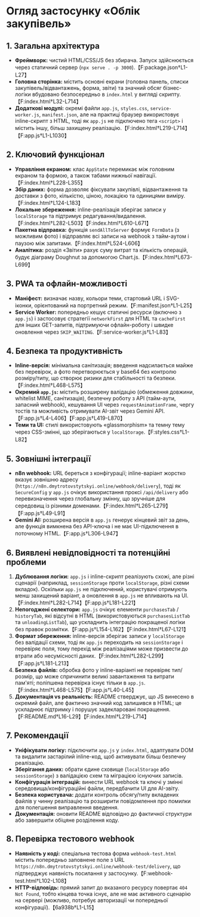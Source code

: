 # Огляд застосунку «Облік закупівель»

## 1. Загальна архітектура
- **Фреймворк:** чистий HTML/CSS/JS без збирача. Запуск здійснюється через статичний сервер (`npx serve . -p 3000`).【F:package.json†L1-L27】
- **Головна сторінка:** містить основні екрани (головна панель, списки закупівель/відвантажень, форма, звіти) та значний обсяг бізнес-логіки вбудовано безпосередньо в `index.html` у вигляді скрипту.【F:index.html†L32-L714】
- **Додаткові модулі:** окремі файли `app.js`, `styles.css`, `service-worker.js`, `manifest.json`, але на практиці браузер використовує inline-скрипт з HTML, тоді як `app.js` не підключено тега `<script>` і містить іншу, більш захищену реалізацію.【F:index.html†L219-L714】【F:app.js†L1-L1030】

## 2. Ключовий функціонал
- **Управління екраном:** клас `AppState` перемикає між головним екраном та формою, а також табами нижньої навігації.【F:index.html†L228-L355】
- **Збір даних:** форма дозволяє фіксувати закупівлі, відвантаження та доставки з фото, кількістю, ціною, локацією та одиницями виміру.【F:index.html†L124-L183】
- **Локальне збереження:** inline-реалізація зберігає записи у `localStorage` та підтримує редагування/видалення.【F:index.html†L282-L503】【F:index.html†L610-L671】
- **Пакетна відправка:** функція `sendAllToServer` формує `FormData` (з можливим фото) і відправляє всі записи на webhook з тайм-аутом і паузою між запитами.【F:index.html†L524-L606】
- **Аналітика:** розділ «Звіти» рахує суму витрат та кількість операцій, будує діаграму Doughnut за допомогою Chart.js.【F:index.html†L673-L699】

## 3. PWA та офлайн-можливості
- **Маніфест:** визначає назву, кольори теми, стартовий URL і SVG-іконки, орієнтований на портретний режим.【F:manifest.json†L1-L25】
- **Service Worker:** попередньо кешує статичні ресурси (включно з `app.js`) і застосовує стратегії `networkFirst` для HTML та `cacheFirst` для інших GET-запитів, підтримуючи офлайн-роботу і швидке оновлення через `SKIP_WAITING`.【F:service-worker.js†L1-L83】

## 4. Безпека та продуктивність
- **Inline-версія:** мінімальна санітизація; введення надсилається майже без перевірок, а фото перетворюється у base64 без контролю розміру/типу, що створює ризики для стабільності та безпеки.【F:index.html†L468-L575】
- **Окремий `app.js`:** містить розширену валідацію (обмеження довжини, whitelist MIME, санітизація), безпечну роботу з API (тайм-аути, запасний webhook), кешування UI через `requestAnimationFrame`, чергу тостів та можливість отримувати AI-звіт через Gemini API.【F:app.js†L4-L406】【F:app.js†L419-L870】
- **Теми та UI:** стилі використовують «glassmorphism» та темну тему через CSS-змінні, що зберігаються у `localStorage`.【F:styles.css†L1-L82】

## 5. Зовнішні інтеграції
- **n8n webhook:** URL береться з конфігурації; inline-варіант жорстко вказує зовнішню адресу (`https://n8n.dmytrotovstytskyi.online/webhook/delivery`), тоді як `SecureConfig` у `app.js` очікує використання проксі `/api/delivery` або перевизначення через глобальну змінну, що зручніше для середовищ із різними доменами.【F:index.html†L265-L279】【F:app.js†L49-L91】
- **Gemini AI:** розширена версія в `app.js` генерує кінцевий звіт за день, але функція вимкнена без API-ключа і не має UI-підключення в поточному HTML.【F:app.js†L306-L947】

## 6. Виявлені невідповідності та потенційні проблеми
1. **Дублювання логіки:** `app.js` і inline-скрипт реалізують схожі, але різні сценарії (наприклад, `sessionStorage` проти `localStorage`, різні схеми вкладок). Оскільки `app.js` не підключений, користувачі отримують менш захищений варіант, а оновлення в `app.js` не впливають на UI.【F:index.html†L282-L714】【F:app.js†L181-L221】
2. **Непогоджені селектори:** `app.js` очікує елементи `purchasesTab` / `historyTab`, які відсутні в HTML (використовуються `purchasesListTab` та `unloadingListTab`), що ускладнить інтеграцію покращеної логіки без правок розмітки.【F:app.js†L154-L162】【F:index.html†L67-L121】
3. **Формат збереження:** inline-версія зберігає записи у `localStorage` без валідації схеми, тоді як `app.js` переходить на `sessionStorage` і перевіряє поля, тому перехід між реалізаціями може призвести до втрати або несумісності даних.【F:index.html†L282-L299】【F:app.js†L181-L213】
4. **Безпека файлів:** обробка фото у inline-варіанті не перевіряє тип/розмір, що може спричинити великі завантаження та витрати пам'яті; поліпшена перевірка існує тільки в `app.js`.【F:index.html†L468-L575】【F:app.js†L40-L45】
5. **Документація vs реальність:** README стверджує, що JS винесено в окремий файл, але фактично значний код залишився в HTML; це ускладнює підтримку і порушує задекларовані покращення.【F:README.md†L16-L29】【F:index.html†L219-L714】

## 7. Рекомендації
- **Уніфікувати логіку:** підключити `app.js` у `index.html`, адаптувати DOM та видалити застарілий inline-код, щоб активувати більш безпечну реалізацію.
- **Зберігання даних:** обрати єдине сховище (`localStorage` або `sessionStorage`) з валідацією схем та міграцією існуючих записів.
- **Конфігурація інтеграцій:** винести URL webhook та ключі у змінні середовища/конфігураційні файли, передбачити UI для AI-звіту.
- **Безпека користувача:** додати контроль обсягу/типу вкладених файлів у чинну реалізацію та розширити повідомлення про помилки для полегшення виправлення введення.
- **Документація:** оновити README відповідно до фактичної структури або завершити обіцяне розділення коду.

## 8. Перевірка тестового webhook
- **Наявність у коді:** спеціальна тестова форма `webhook-test.html` містить попередньо заповнене поле з URL `https://n8n.dmytrotovstytskyi.online/webhook-test/delivery`, що підтверджує наявність посилання у застосунку.【F:webhook-test.html†L102-L108】
- **HTTP-відповідь:** прямий запит до вказаного ресурсу повертає `404 Not Found`, тобто кінцева точка існує, але не має активного сценарію на сервері (можливо, потребує авторизації чи попередньої конфігурації).【6a938b†L1-L15】

